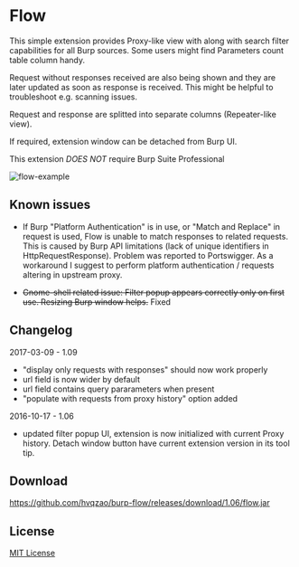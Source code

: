 # Flow

This simple extension provides Proxy-like view with along with search filter capabilities for all Burp sources. Some users might find Parameters count table column handy.

Request without responses received are also being shown and they are later updated as soon as response is received. This might be helpful to troubleshoot e.g. scanning issues.

Request and response are splitted into separate columns (Repeater-like view).

If required, extension window can be detached from Burp UI.

This extension _DOES NOT_ require Burp Suite Professional

![flow-example](https://cloud.githubusercontent.com/assets/4956006/9799914/4f812d0e-580a-11e5-9309-658996517a07.png)

## Known issues

* If Burp "Platform Authentication" is in use, or "Match and Replace" in request is used, Flow is unable to match responses to related requests. This is caused by Burp API limitations (lack of unique identifiers in HttpRequestResponse). Problem was reported to Portswigger. As a workaround I suggest to perform platform authentication / requests altering in upstream proxy.

* ~~Gnome-shell related issue: Filter popup appears correctly only on first use. Resizing Burp window helps.~~ Fixed

## Changelog

2017-03-09 - 1.09
- "display only requests with responses" should now work properly
- url field is now wider by default
- url field contains query pararameters when present
- "populate with requests from proxy history" option added

2016-10-17 - 1.06
- updated filter popup UI, extension is now initialized with current Proxy history. Detach window button have current extension version in its tool tip.

## Download

https://github.com/hvqzao/burp-flow/releases/download/1.06/flow.jar

## License

[MIT License](LICENSE)
